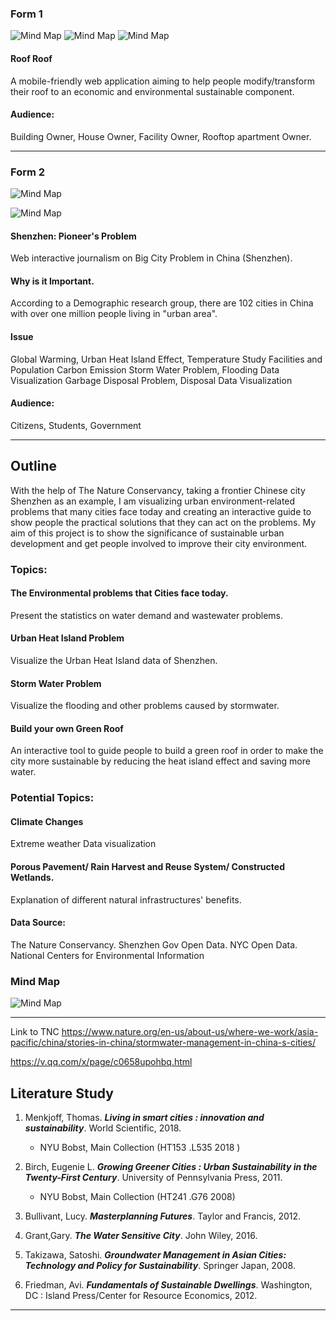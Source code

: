 ### Form 1
![Mind Map](https://github.com/shuvitRan/msdv-thesis/blob/master/Pics/roofroofPersona.jpg)
![Mind Map](https://github.com/shuvitRan/msdv-thesis/blob/master/Pics/roofroof_1.png)
![Mind Map](https://github.com/shuvitRan/msdv-thesis/blob/master/Pics/RoofRoofDiagram.jpeg)

#### Roof Roof
A mobile-friendly web application aiming to help people modify/transform their roof to an economic and environmental sustainable component.

#### Audience: 
Building Owner, House Owner, Facility Owner, Rooftop apartment Owner.

___

### Form 2
![Mind Map](https://github.com/shuvitRan/msdv-thesis/blob/master/Pics/CityProblemDiagram.jpeg)

![Mind Map](https://github.com/shuvitRan/msdv-thesis/blob/master/Pics/landfill.jpg)

#### Shenzhen: Pioneer's Problem
Web interactive journalism on Big City Problem in China (Shenzhen). 

#### Why is it Important.
According to a Demographic research group, there are 102 cities in China with over one million people living in "urban area". 

#### Issue
Global Warming, Urban Heat Island Effect, Temperature Study
Facilities and Population
Carbon Emission
Storm Water Problem, Flooding Data Visualization
Garbage Disposal Problem, Disposal Data Visualization 

#### Audience: 
Citizens, Students, Government


___

## Outline
With the help of The Nature Conservancy, taking a frontier Chinese city Shenzhen as an example,  I am visualizing urban environment-related problems that many cities face today and creating an interactive guide to show people the practical solutions that they can act on the problems. My aim of this project is to show the significance of sustainable urban development and get people involved to improve their city environment.

### Topics:
#### The Environmental problems that Cities face today.
Present the statistics on water demand and wastewater problems.

#### Urban Heat Island Problem
Visualize the Urban Heat Island data of Shenzhen.

#### Storm Water Problem
Visualize the flooding and other problems caused by stormwater.

#### Build your own Green Roof
An interactive tool to guide people to build a green roof in order to make the city more sustainable by reducing the heat island effect and saving more water.   

### Potential Topics:   

#### Climate Changes
Extreme weather Data visualization

#### Porous Pavement/ Rain Harvest and Reuse System/ Constructed Wetlands.
Explanation of different natural infrastructures' benefits.

#### Data Source:
The Nature Conservancy.
Shenzhen Gov Open Data.
NYC Open Data.
National Centers for Environmental Information  

### Mind Map
![Mind Map](https://github.com/shuvitRan/msdv-thesis/blob/master/outline/MindMap.png)
___

Link to TNC
https://www.nature.org/en-us/about-us/where-we-work/asia-pacific/china/stories-in-china/stormwater-management-in-china-s-cities/

https://v.qq.com/x/page/c0658upohbq.html

## Literature Study

1. Menkjoff, Thomas. *__Living in smart cities : innovation and sustainability__*. World Scientific, 2018.

    * NYU Bobst, Main Collection (HT153 .L535 2018 )

2. Birch, Eugenie L. *__Growing Greener Cities : Urban Sustainability in the Twenty-First Century__*. University of Pennsylvania Press, 2011.

    * NYU Bobst, Main Collection  (HT241 .G76 2008)

3. Bullivant, Lucy. *__Masterplanning Futures__*. Taylor and Francis, 2012.

4. Grant,Gary. *__The Water Sensitive City__*. John Wiley, 2016.

5. Takizawa, Satoshi. *__Groundwater Management in Asian Cities: Technology and Policy for Sustainability__*. Springer Japan, 2008.

6. Friedman, Avi. *__Fundamentals of Sustainable Dwellings__*. Washington, DC : Island Press/Center for Resource Economics, 2012.

---
